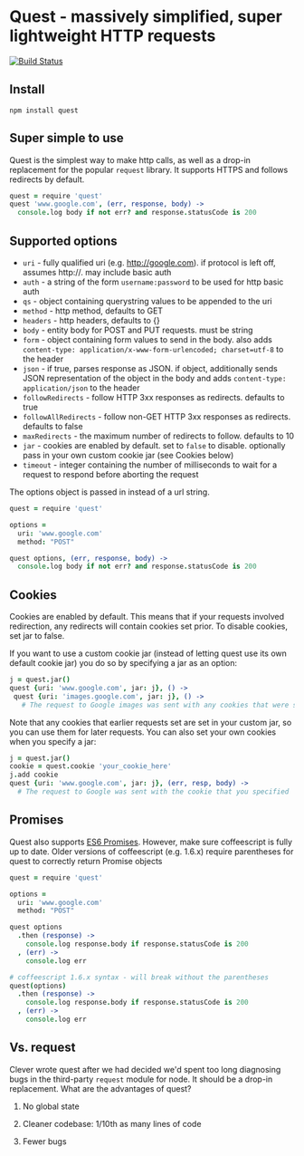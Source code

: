 # Quest - massively simplified, super lightweight HTTP requests

[![Build Status](https://ci.ops.clever.com/api/badge/github.com/Clever/quest/status.svg?style=flat&branch=master)](https://ci.ops.clever.com/github.com/Clever/quest)

## Install

```
npm install quest
```

## Super simple to use

Quest is the simplest way to make http calls, as well as a drop-in replacement for the popular `request` library. It supports HTTPS and follows redirects by default.

```coffeescript
quest = require 'quest'
quest 'www.google.com', (err, response, body) ->
  console.log body if not err? and response.statusCode is 200
```

## Supported options
* `uri` - fully qualified uri (e.g. http://google.com). if protocol is left off, assumes http://. may include basic auth
* `auth` - a string of the form `username:password` to be used for http basic auth
* `qs` - object containing querystring values to be appended to the uri
* `method` - http method, defaults to GET
* `headers` - http headers, defaults to {}
* `body` - entity body for POST and PUT requests. must be string
* `form` - object containing form values to send in the body. also adds `content-type: application/x-www-form-urlencoded; charset=utf-8` to the header
* `json` - if true, parses response as JSON. if object, additionally sends JSON representation of the object in the body and adds `content-type: application/json` to the header
* `followRedirects` - follow HTTP 3xx responses as redirects. defaults to true
* `followAllRedirects` - follow non-GET HTTP 3xx responses as redirects. defaults to false
* `maxRedirects` - the maximum number of redirects to follow. defaults to 10
* `jar` - cookies are enabled by default. set to `false` to disable. optionally pass in your own custom cookie jar (see Cookies below)
* `timeout` - integer containing the number of milliseconds to wait for a request to respond before aborting the request

The options object is passed in instead of a url string.
```coffeescript
quest = require 'quest'

options =
  uri: 'www.google.com'
  method: "POST"

quest options, (err, response, body) ->
  console.log body if not err? and response.statusCode is 200
```

## Cookies
Cookies are enabled by default. This means that if your requests involved redirection, any redirects will contain cookies set prior. To disable cookies, set jar to false.

If you want to use a custom cookie jar (instead of letting quest use its own default cookie jar) you do so by specifying a jar as an option:

```coffeescript
j = quest.jar()
quest {uri: 'www.google.com', jar: j}, () ->
 quest {uri: 'images.google.com', jar: j}, () ->
   # The request to Google images was sent with any cookies that were set by the original request to Google
```

Note that any cookies that earlier requests set are set in your custom jar, so you can use them for later requests. You can also set your own cookies when you specify a jar:

```coffeescript
j = quest.jar()
cookie = quest.cookie 'your_cookie_here'
j.add cookie
quest {uri: 'www.google.com', jar: j}, (err, resp, body) ->
  # The request to Google was sent with the cookie that you specified
```

## Promises
Quest also supports [ES6 Promises](https://developer.mozilla.org/en-US/docs/Web/JavaScript/Reference/Global_Objects/Promise). However, make sure coffeescript is fully up to date. Older versions of coffeescript (e.g. 1.6.x) require parentheses for quest to correctly return Promise objects
```coffeescript
quest = require 'quest'

options =
  uri: 'www.google.com'
  method: "POST"

quest options
  .then (response) ->
    console.log response.body if response.statusCode is 200
  , (err) ->
    console.log err

# coffeescript 1.6.x syntax - will break without the parentheses
quest(options)
  .then (response) ->
    console.log response.body if response.statusCode is 200
  , (err) ->
    console.log err

```

## Vs. request
Clever wrote quest after we had decided we'd spent too long diagnosing bugs in the third-party `request` module for node. It should be a drop-in replacement. What are the advantages of quest?

1. No global state

2. Cleaner codebase: 1/10th as many lines of code

3. Fewer bugs
